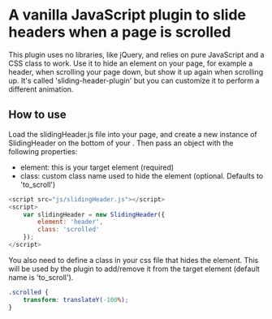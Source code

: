 # A vanilla JavaScript plugin to slide headers when a page is scrolled

This plugin uses no libraries, like jQuery, and relies on pure JavaScript and a CSS class to work.
Use it to hide an element on your page, for example a header, when scrolling your page down, but show it up again when scrolling up.
It's called 'sliding-header-plugin' but you can customize it to perform a different animation.


## How to use
Load the slidingHeader.js file into your page, and create a new instance of SlidingHeader on the bottom of your <body>.
Then pass an object with the following properties:
* element: this is your target element (required)
* class: custom class name used to hide the element (optional. Defaults to 'to_scroll')

```javascript
<script src="js/slidingHeader.js"></script>	
<script>
	var slidingHeader = new SlidingHeader({
		element: 'header',
		class: 'scrolled'
	});
</script>
```

You also need to define a class in your css file that hides the element. This will be used by the plugin to add/remove it from the target element (default name is 'to_scroll'). 
```css
.scrolled {
	transform: translateY(-100%);
}
```